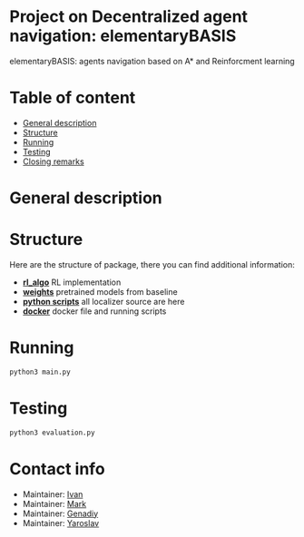 # Project on Decentralized agent navigation: elementaryBASIS

elementaryBASIS: agents navigation based on A* and Reinforcment learning

# Table of content
-  [General description](#general-description)
-  [Structure](#struct)
-  [Running](#running)
-  [Testing](#testing)
-  [Closing remarks](#contact)

# General description <a name="general-description"></a>
# Structure <a name="struct"></a>
Here are the structure of package, there you can find additional information:
- [**rl_algo**](rl_algo) RL implementation
- [**weights**](weights) pretrained models from baseline
- [**python scripts**](python_scripts) all localizer source are here
- [**docker**](docker) docker file and running scripts
# Running <a name="running"></a>
```bash
python3 main.py
```
# Testing <a name="testing"></a>
```bash
python3 evaluation.py
```
# Contact info <a name="contact"></a>
- Maintainer: [Ivan](https://github.com/lakomchik)
- Maintainer: [Mark](https://github.com/Mapk58)
- Maintainer: [Genadiy](https://github.com/MiiMan)
- Maintainer: [Yaroslav](mailto:y.savelev@edu.misis.ru)
